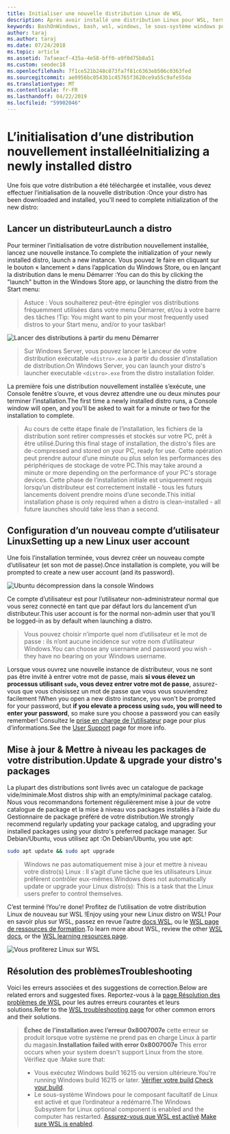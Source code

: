 ```yaml
---
title: Initialiser une nouvelle distribution Linux de WSL
description: Après avoir installé une distribution Linux pour WSL, terminer l’initialisation en suivant ces étapes simples
keywords: BashOnWindows, bash, wsl, windows, le sous-système windows pour linux, windowssubsystem, ubuntu, debian, suse, windows 10
author: taraj
ms.author: taraj
ms.date: 07/24/2018
ms.topic: article
ms.assetid: 7afaeacf-435a-4e58-bff0-a9f0d75b8a51
ms.custom: seodec18
ms.openlocfilehash: 7f1ce521b248c873fa7f81c6363eb506c0363fed
ms.sourcegitcommit: ae0956bc0543b1c45765f3620ce9a55c9afe55da
ms.translationtype: MT
ms.contentlocale: fr-FR
ms.lasthandoff: 04/22/2019
ms.locfileid: "59902046"
---
```

# <a name="initializing-a-newly-installed-distro"></a><span data-ttu-id="abdb6-104">L’initialisation d’une distribution nouvellement installée</span><span class="sxs-lookup"><span data-stu-id="abdb6-104">Initializing a newly installed distro</span></span>
<span data-ttu-id="abdb6-105">Une fois que votre distribution a été téléchargée et installée, vous devez effectuer l’initialisation de la nouvelle distribution :</span><span class="sxs-lookup"><span data-stu-id="abdb6-105">Once your distro has been downloaded and installed, you'll need to complete initialization of the new distro:</span></span>

## <a name="launch-a-distro"></a><span data-ttu-id="abdb6-106">Lancer un distributeur</span><span class="sxs-lookup"><span data-stu-id="abdb6-106">Launch a distro</span></span>
<span data-ttu-id="abdb6-107">Pour terminer l’initialisation de votre distribution nouvellement installée, lancez une nouvelle instance.</span><span class="sxs-lookup"><span data-stu-id="abdb6-107">To complete the initialization of your newly installed distro, launch a new instance.</span></span> <span data-ttu-id="abdb6-108">Vous pouvez le faire en cliquant sur le bouton « lancement » dans l’application du Windows Store, ou en lançant la distribution dans le menu Démarrer :</span><span class="sxs-lookup"><span data-stu-id="abdb6-108">You can do this by clicking the "launch" button in the Windows Store app, or launching the distro from the Start menu:</span></span>

> <span data-ttu-id="abdb6-109">Astuce : Vous souhaiterez peut-être épingler vos distributions fréquemment utilisées dans votre menu Démarrer, et/ou à votre barre des tâches !</span><span class="sxs-lookup"><span data-stu-id="abdb6-109">Tip: You might want to pin your most frequently used distros to your Start menu, and/or to your taskbar!</span></span>

![Lancer des distributions à partir du menu Démarrer](media/start-menu.png)

> <span data-ttu-id="abdb6-111">Sur Windows Server, vous pouvez lancer le Lanceur de votre distribution exécutable `<distro>.exe` à partir du dossier d’installation de distribution.</span><span class="sxs-lookup"><span data-stu-id="abdb6-111">On Windows Server, you can launch your distro's launcher executable `<distro>.exe` from the distro installation folder.</span></span>

<span data-ttu-id="abdb6-112">La première fois une distribution nouvellement installée s’exécute, une Console fenêtre s’ouvre, et vous devrez attendre une ou deux minutes pour terminer l’installation.</span><span class="sxs-lookup"><span data-stu-id="abdb6-112">The first time a newly installed distro runs, a Console window will open, and you'll be asked to wait for a minute or two for the installation to complete.</span></span>

> <span data-ttu-id="abdb6-113">Au cours de cette étape finale de l’installation, les fichiers de la distribution sont retirer compressés et stockés sur votre PC, prêt à être utilisé.</span><span class="sxs-lookup"><span data-stu-id="abdb6-113">During this final stage of installation, the distro's files are de-compressed and stored on your PC, ready for use.</span></span> <span data-ttu-id="abdb6-114">Cette opération peut prendre autour d’une minute ou plus selon les performances des périphériques de stockage de votre PC.</span><span class="sxs-lookup"><span data-stu-id="abdb6-114">This may take around a minute or more depending on the performance of your PC's storage devices.</span></span> <span data-ttu-id="abdb6-115">Cette phase de l’installation initiale est uniquement requis lorsqu’un distributeur est correctement installé - tous les futurs lancements doivent prendre moins d’une seconde.</span><span class="sxs-lookup"><span data-stu-id="abdb6-115">This initial installation phase is only required when a distro is clean-installed - all future launches should take less than a second.</span></span>

## <a name="setting-up-a-new-linux-user-account"></a><span data-ttu-id="abdb6-116">Configuration d’un nouveau compte d’utilisateur Linux</span><span class="sxs-lookup"><span data-stu-id="abdb6-116">Setting up a new Linux user account</span></span>

<span data-ttu-id="abdb6-117">Une fois l’installation terminée, vous devrez créer un nouveau compte d’utilisateur (et son mot de passe).</span><span class="sxs-lookup"><span data-stu-id="abdb6-117">Once installation is complete, you will be prompted to create a new user account (and its password).</span></span> 

![Ubuntu décompression dans la console Windows](media/UbuntuInstall.png)

<span data-ttu-id="abdb6-119">Ce compte d’utilisateur est pour l’utilisateur non-administrateur normal que vous serez connecté en tant que par défaut lors du lancement d’un distributeur.</span><span class="sxs-lookup"><span data-stu-id="abdb6-119">This user account is for the normal non-admin user that you'll be logged-in as by default when launching a distro.</span></span>

> <span data-ttu-id="abdb6-120">Vous pouvez choisir n’importe quel nom d’utilisateur et le mot de passe : ils n’ont aucune incidence sur votre nom d’utilisateur Windows.</span><span class="sxs-lookup"><span data-stu-id="abdb6-120">You can choose any username and password you wish - they have no bearing on your Windows username.</span></span> 

<span data-ttu-id="abdb6-121">Lorsque vous ouvrez une nouvelle instance de distributeur, vous ne sont pas être invité à entrer votre mot de passe, mais **si vous élevez un processus utilisant `sudo`, vous devez entrer votre mot de passe**, assurez-vous que vous choisissez un mot de passe que vous vous souviendrez facilement !</span><span class="sxs-lookup"><span data-stu-id="abdb6-121">When you open a new distro instance, you won't be prompted for your password, but **if you elevate a process using `sudo`, you will need to enter your password**, so make sure you choose a password you can easily remember!</span></span> <span data-ttu-id="abdb6-122">Consultez le [prise en charge de l’utilisateur](user-support.md) page pour plus d’informations.</span><span class="sxs-lookup"><span data-stu-id="abdb6-122">See the [User Support](user-support.md) page for more info.</span></span>

## <a name="update--upgrade-your-distros-packages"></a><span data-ttu-id="abdb6-123">Mise à jour & Mettre à niveau les packages de votre distribution.</span><span class="sxs-lookup"><span data-stu-id="abdb6-123">Update & upgrade your distro's packages</span></span>

<span data-ttu-id="abdb6-124">La plupart des distributions sont livrés avec un catalogue de package vide/minimale.</span><span class="sxs-lookup"><span data-stu-id="abdb6-124">Most distros ship with an empty/minimal package catalog.</span></span> <span data-ttu-id="abdb6-125">Nous vous recommandons fortement régulièrement mise à jour de votre catalogue de package et la mise à niveau vos packages installés à l’aide du Gestionnaire de package préféré de votre distribution.</span><span class="sxs-lookup"><span data-stu-id="abdb6-125">We strongly recommend regularly updating your package catalog, and upgrading your installed packages using your distro's preferred package manager.</span></span> <span data-ttu-id="abdb6-126">Sur Debian/Ubuntu, vous utilisez apt :</span><span class="sxs-lookup"><span data-stu-id="abdb6-126">On Debian/Ubuntu, you use apt:</span></span>

```bash
sudo apt update && sudo apt upgrade
```

> <span data-ttu-id="abdb6-127">Windows ne pas automatiquement mise à jour et mettre à niveau votre distro(s) Linux : Il s’agit d’une tâche que les utilisateurs Linux préfèrent contrôler eux-mêmes.</span><span class="sxs-lookup"><span data-stu-id="abdb6-127">Windows does not automatically update or upgrade your Linux distro(s): This is a task that the Linux users prefer to control themselves.</span></span>

<span data-ttu-id="abdb6-128">C’est terminé !</span><span class="sxs-lookup"><span data-stu-id="abdb6-128">You're done!</span></span> <span data-ttu-id="abdb6-129">Profitez de l’utilisation de votre distribution Linux de nouveau sur WSL !</span><span class="sxs-lookup"><span data-stu-id="abdb6-129">Enjoy using your new Linux distro on WSL!</span></span> <span data-ttu-id="abdb6-130">Pour en savoir plus sur WSL, passez en revue l’autre [docs WSL](https://aka.ms/wsldocs), ou le [WSL page de ressources de formation](https://aka.ms/learnwsl).</span><span class="sxs-lookup"><span data-stu-id="abdb6-130">To learn more about WSL, review the other [WSL docs](https://aka.ms/wsldocs), or the [WSL learning resources page](https://aka.ms/learnwsl).</span></span>

![Vous profiterez Linux sur WSL](media/linux-on-wsl.png)

## <a name="troubleshooting"></a><span data-ttu-id="abdb6-132">Résolution des problèmes</span><span class="sxs-lookup"><span data-stu-id="abdb6-132">Troubleshooting</span></span>

<span data-ttu-id="abdb6-133">Voici les erreurs associées et des suggestions de correction.</span><span class="sxs-lookup"><span data-stu-id="abdb6-133">Below are related errors and suggested fixes.</span></span> <span data-ttu-id="abdb6-134">Reportez-vous à la [page Résolution des problèmes de WSL](troubleshooting.md) pour les autres erreurs courantes et leurs solutions.</span><span class="sxs-lookup"><span data-stu-id="abdb6-134">Refer to the [WSL troubleshooting page](troubleshooting.md) for other common errors and their solutions.</span></span>

> <span data-ttu-id="abdb6-135">**Échec de l’installation avec l’erreur 0x8007007e** cette erreur se produit lorsque votre système ne prend pas en charge Linux à partir du magasin.</span><span class="sxs-lookup"><span data-stu-id="abdb6-135">**Installation failed with error 0x8007007e** This error occurs when your system doesn't support Linux from the store.</span></span>  <span data-ttu-id="abdb6-136">Vérifiez que :</span><span class="sxs-lookup"><span data-stu-id="abdb6-136">Make sure that:</span></span>
> * <span data-ttu-id="abdb6-137">Vous exécutez Windows build 16215 ou version ultérieure.</span><span class="sxs-lookup"><span data-stu-id="abdb6-137">You're running Windows build 16215 or later.</span></span> <span data-ttu-id="abdb6-138">[Vérifier votre build](troubleshooting.md#check-your-build-number).</span><span class="sxs-lookup"><span data-stu-id="abdb6-138">[Check your build](troubleshooting.md#check-your-build-number).</span></span>
> * <span data-ttu-id="abdb6-139">Le sous-système Windows pour le composant facultatif de Linux est activé et que l’ordinateur a redémarré.</span><span class="sxs-lookup"><span data-stu-id="abdb6-139">The Windows Subsystem for Linux optional component is enabled and the computer has restarted.</span></span>  <span data-ttu-id="abdb6-140">[Assurez-vous que WSL est activé](troubleshooting.md#confirm-wsl-is-enabled).</span><span class="sxs-lookup"><span data-stu-id="abdb6-140">[Make sure WSL is enabled](troubleshooting.md#confirm-wsl-is-enabled).</span></span>
